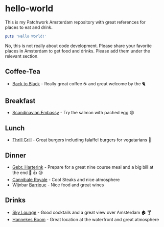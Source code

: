 # hello-world
This is my Patchwork Amsterdam repository with great references for places to eat and drink.

```ruby
puts 'Hello World!'
```

No, this is not really about code development. Please share your favorite places in Amsterdam to get food and drinks. Please add them under the relevant section.

## Coffee-Tea
* [Back to Black](http://www.backtoblackcoffee.nl/) - Really great coffee :coffee: and great welcome by the :cat2:

## Breakfast
* [Scandinavian Embassy](http://scandinavianembassy.nl/) - Try the salmon with pached egg :smile:

## Lunch
* [Thrill Grill](http://www.thrillgrill.nl/) - Great burgers including falaffel burgers for vegatarians :hamburger:

## Dinner
* [Gebr. Harterink](http://www.gebr-hartering.nl/) - Prepare for a great nine course meal and a big bill at the end :wine_glass: :+1: :cry:
* [Cannibale Royale](http://www.cannibaleroyale.nl/) - Cool Steaks and nice atmosphere
* Wijnbar [Barrique](http://www.restaurantbarrique.nl/) - Nice food and great wines


## Drinks
* [Sky Lounge](http://www.skyloungeamsterdam.com/en/) - Good cocktails and a great view over Amsterdam :house: :cocktail:
* [Hannekes Boom](http://www.hannekesboom.nl/) - Great location at the waterfront and great atmosphere



